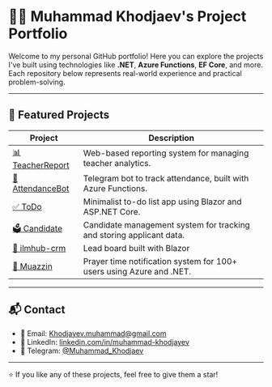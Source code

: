 # 👨‍💻 Muhammad Khodjaev's Project Portfolio

Welcome to my personal GitHub portfolio! Here you can explore the projects I've built using technologies like **.NET**, **Azure Functions**, **EF Core**, and more. Each repository below represents real-world experience and practical problem-solving.

---

## 🚀 Featured Projects

| Project | Description |
|--------|-------------|
| [📊 TeacherReport](https://github.com/muhammadhafiz18/TeacherReport) | Web-based reporting system for managing teacher analytics. |
| [🤖 AttendanceBot](https://github.com/muhammadhafiz18/AttendanceBot) | Telegram bot to track attendance, built with Azure Functions. |
| [✅ ToDo](https://github.com/muhammadhafiz18/ToDo) | Minimalist to-do list app using Blazor and ASP.NET Core. |
| [🗳 Candidate](https://github.com/muhammadhafiz18/Candidate) | Candidate management system for tracking and storing applicant data. |
| [🧩 ilmhub-crm](https://github.com/muhammadhafiz18/ilmhub-crm) | Lead board built with Blazor|
| [🕌 Muazzin](https://github.com/muhammadhafiz18/Muazzin) | Prayer time notification system for 100+ users using Azure and .NET. |

---

## 📬 Contact

- 📧 Email: [Khodjayev.muhammad@gmail.com](mailto:Khodjayev.muhammad@gmail.com)  
- 💼 LinkedIn: [linkedin.com/in/muhammad-khodjayev](https://www.linkedin.com/in/muhammad-khodjayev)  
- 💬 Telegram: [@Muhammad_Khodjaev](https://t.me/Muhammad_Khodjaev)

---

⭐ If you like any of these projects, feel free to give them a star!
